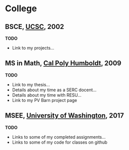 # College

## BSCE, [UCSC](https://www.ucsc.edu/ "University of California, Santa Cruz"), 2002

**TODO**

* Link to my projects...

## MS in Math, [Cal Poly Humboldt](http://humboldt.edu "formerly Humboldt State University"), 2009

**TODO**

* Link to my thesis...
* Details about my time as a SERC docent...
* Details about my time with RESU...
* Link to my PV Barn project page

## MSEE, [University of Washington](https://www.washington.edu/), 2017

**TODO**

* Links to some of my completed assignments...
* Links to some of my code for classes on github

